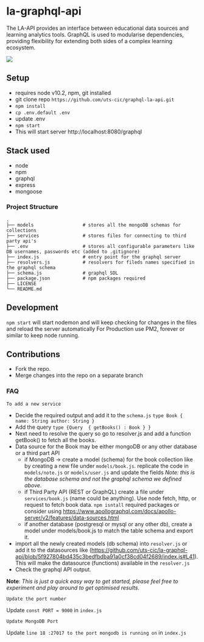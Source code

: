 # la-graphql-api

The LA-API provides an interface between educational data sources and learning analytics tools. GraphQL is used to modularise dependencies, providing flexibility for extending both sides of a complex learning ecosystem.

![](img/LA-APIv2.jpg)

## Setup

- requires node v10.2, npm, git installed
- git clone repo ``https://github.com/uts-cic/graphql-la-api.git``
- ``npm install``
- ``cp .env.default .env``
- update .env
- ``npm start ``
- This will start server http://localhost:8080/graphql

## Stack used
- node
- npm
- graphql
- express
- mongoose

### Project Structure

    .
    ├── models                  # stores all the mongoDB schemas for collections
    ├── services                # stores files for connecting to third party api's
    ├── .env                    # stores all configurable parameters like DB usernames, passwords etc (added to .gitignore)
    ├── index.js                # entry point for the graphql server
    ├── resolvers.js            # resolvers for fileds names specified in the graphql schema
    ├── schema.js               # graphql SDL
    ├── package.json            # npm packages required
    ├── LICENSE
    └── README.md


## Development

``npm start`` will start nodemon and will keep checking for changes in the files and reload the server automatically
For Production use PM2, forever or similar to keep node running.

## Contributions

- Fork the repo.
- Merge changes into the repo on a separate branch


### FAQ
	To add a new service
- Decide the required output and add it to the `schema.js`
`` type Book {
    name: String
    author: String
 }
 ``
- Add the query ``type {Query  { getBooks() : Book } }``
- Next need to resolve the query so go to resolver.js and add a function getBook() to fetch all the books.
- Data source for the Book may be either mongoDB or any other database or a third part API
	- if MongoDB -> create a model (schema) for the book collection like by creating a new file under `models/book.js`.  replicate the code in `models/note.js` or `models/user.js` and update the fields *Note: this is the database schema and not the graphql schema we defined above*.
	- if Third Party API (REST or GraphQL) create a file under `services/book.js` (name could be anything). Use node fetch, http, or request to fetch book data. `npm isntall` required packages or consider using https://www.apollographql.com/docs/apollo-server/v2/features/data-sources.html
	- if another database (postgresql or mysql or any other db), create a model under models/book.js to match the table schema and export it.
- import all the newly created models (db schema) into `resolver.js` or add it to the datasources like (https://github.com/uts-cic/la-graphql-api/blob/5f927804bd435c3bedfbdba91a0cf38cd04f2689/index.js#L41). This will make the datasource (functions) available in the `resolver.js`
- Check the graphql API output.

**Note**: *This is just a quick easy way to get started, please feel free to experiment and play around to get optimised results.*

	Update the port number
Update `const PORT = 9000` in `index.js`

	Update MongoDB Port
Update `line 18 :27017 to the port mongodb is running on` in `index.js`

